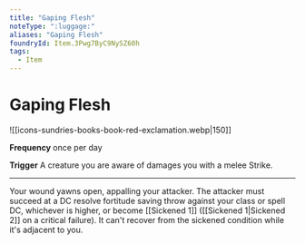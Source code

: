 ```yaml
---
title: "Gaping Flesh"
noteType: ":luggage:"
aliases: "Gaping Flesh"
foundryId: Item.3Pwg7ByC9NySZ60h
tags:
  - Item
---
```


# Gaping Flesh
![[icons-sundries-books-book-red-exclamation.webp|150]]

**Frequency** once per day

**Trigger** A creature you are aware of damages you with a melee Strike.

* * *

Your wound yawns open, appalling your attacker. The attacker must succeed at a DC resolve fortitude saving throw against your class or spell DC, whichever is higher, or become [[Sickened 1]] ([[Sickened 1|Sickened 2]] on a critical failure). It can't recover from the sickened condition while it's adjacent to you.
